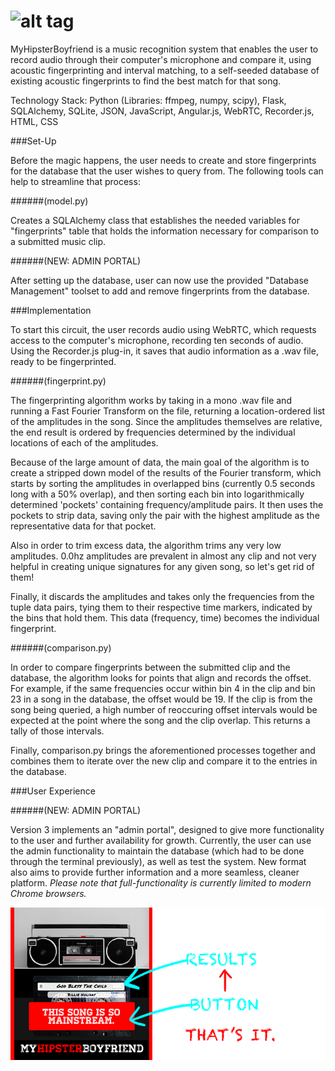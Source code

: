 

![alt tag](https://raw.githubusercontent.com/rhythmsection/MHB/master/static/images/mhb_alt_logo.png)
===


MyHipsterBoyfriend is a music recognition system that enables the user to record audio through their computer's microphone and compare it, using acoustic fingerprinting and interval matching, to a self-seeded database of existing acoustic fingerprints to find the best match for that song.


Technology Stack: Python (Libraries: ffmpeg, numpy, scipy), Flask, SQLAlchemy, SQLite, JSON, JavaScript, Angular.js, WebRTC, Recorder.js, HTML, CSS

###Set-Up

Before the magic happens, the user needs to create and store fingerprints for the database that the user wishes to query from. The following tools can help to streamline that process:

######(model.py)

Creates a SQLAlchemy class that establishes the needed variables for "fingerprints" table that holds the information necessary for comparison to a submitted music clip. 

######(NEW: ADMIN PORTAL)

After setting up the database, user can now use the provided "Database Management" toolset to add and remove fingerprints from the database. 

###Implementation

To start this circuit, the user records audio using WebRTC, which requests access to the computer's microphone, recording ten seconds of audio. Using the Recorder.js plug-in, it saves that audio information as a .wav file, ready to be fingerprinted. 

######(fingerprint.py)

The fingerprinting algorithm works by taking in a mono .wav file and running a Fast Fourier Transform on the file, returning a location-ordered list of the amplitudes in the song. Since the amplitudes themselves are relative, the end result is ordered by frequencies determined by the individual locations of each of the amplitudes. 

Because of the large amount of data, the main goal of the algorithm is to create a stripped down model of the results of the Fourier transform, which starts by sorting the amplitudes in overlapped bins (currently 0.5 seconds long with a 50% overlap), and then sorting each bin into logarithmically determined 'pockets' containing frequency/amplitude pairs. It then uses the pockets to strip data, saving only the pair with the highest amplitude as the representative data for that pocket. 

Also in order to trim excess data, the algorithm trims any very low amplitudes. 0.0hz amplitudes are prevalent in almost any clip and not very helpful in creating unique signatures for any given song, so let's get rid of them! 

Finally, it discards the amplitudes and takes only the frequencies from the tuple data pairs, tying them to their respective time markers, indicated by the bins that hold them. This data (frequency, time) becomes the individual fingerprint. 

######(comparison.py)

In order to compare fingerprints between the submitted clip and the database, the algorithm looks for points that align and records the offset. For example, if the same frequencies occur within bin 4 in the clip and bin 23 in a song in the database, the offset would be 19. If the clip is from the song being queried, a high number of reoccuring offset intervals would be expected at the point where the song and the clip overlap. This returns a tally of those intervals.

Finally, comparison.py brings the aforementioned processes together and combines them to iterate over the new clip and compare it to the entries in the database. 

###User Experience

######(NEW: ADMIN PORTAL)

Version 3 implements an "admin portal", designed to give more functionality to the user and further availability for growth. Currently, the user can use the admin functionality to maintain the database (which had to be done through the terminal previously), as well as test the system. New format also aims to provide further information and a more seamless, cleaner platform. *Please note that full-functionality is currently limited to modern Chrome browsers.*

![alt tag](https://raw.githubusercontent.com/rhythmsection/MHB/master/static/readme/screen_shot2.gif)
